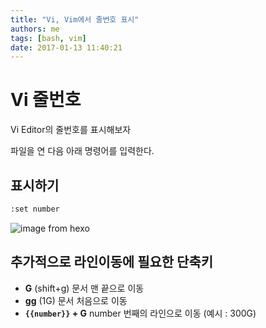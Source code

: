 ```yaml
---
title: "Vi, Vim에서 줄번호 표시"
authors: me
tags: [bash, vim]
date: 2017-01-13 11:40:21
---
```


# Vi 줄번호

Vi Editor의 줄번호를 표시해보자

파일을 연 다음 아래 명령어를 입력한다.

## 표시하기

```bash
:set number
```

![image from hexo](https://i.imgur.com/B8J9zVJ.png)

## 추가적으로 라인이동에 필요한 단축키

- **G** (shift+g) 문서 맨 끝으로 이동
- **gg** (1G) 문서 처음으로 이동
- **`{{number}}` + G** number 번째의 라인으로 이동 (예시 : 300G)
